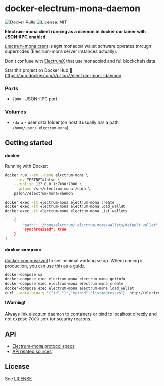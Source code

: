 # docker-electrum-mona-daemon
![Docker Pulls](https://img.shields.io/docker/pulls/palon7/electrum-mona-daemon)
[![License: MIT](https://img.shields.io/badge/License-MIT-black.svg)](https://opensource.org/licenses/MIT)


**Electrum-mona client running as a daemon in docker container with JSON-RPC enabled.**

[Electrum-mona client](https://electrum-mona.org/) is light monacoin wallet software operates through supernodes (Electrum-mona server instances actually).

Don't confuse with [ElectrumX](https://github.com/kyuupichan/electrumx) that use monacoind and full blockchain data.

Star this project on Docker Hub :star2: https://hub.docker.com/r/palon7/electrum-mona-daemon

### Ports

* `7000` - JSON-RPC port.

### Volumes

* `/data` - user data folder (on host it usually has a path ``/home/user/.electrum-mona``).


## Getting started

#### docker

Running with Docker:

```bash
docker run --rm --name electrum-mona \
    --env TESTNET=false \
    --publish 127.0.0.1:7000:7000 \
    --volume /srv/electrum-mona:/data \
    palon7/electrum-mona-daemon
```
```bash
docker exec -it electrum-mona electrum-mona create
docker exec -it electrum-mona electrum-mona load_wallet
docker exec -it electrum-mona electrum-mona list_wallets
[
    {
        "path": "/home/electrum/.electrum-mona/wallets/default_wallet",
        "synchronized": true
    }
]
```


#### docker-compose

[docker-compose.yml](https://github.com/osminogin/docker-electrum-daemon/blob/master/docker-compose.yml) to see minimal working setup. When running in production, you can use this as a guide.

```bash
docker-compose up
docker-compose exec electrum-mona electrum-mona getinfo
docker-compose exec electrum-mona electrum-mona create
docker-compose exec electrum-mona electrum-mona load_wallet
curl --data-binary '{"id":"1","method":"listaddresses"}' http://electrum:changeme@localhost:7000
```

:exclamation:**Warning**:exclamation:

Always link electrum daemon to containers or bind to localhost directly and not expose 7000 port for security reasons.

## API

* [Electrum-mona protocol specs](https://electrum-mona.readthedocs.io/ja/japanese-monacoin/protocol.html)
* [API related sources](https://github.com/wakiyamap/electrum-mona/blob/master/electrum_mona/commands.py)

## License

See [LICENSE](https://github.com/palon7/docker-electrum-mona-daemon/blob/master/LICENSE)


